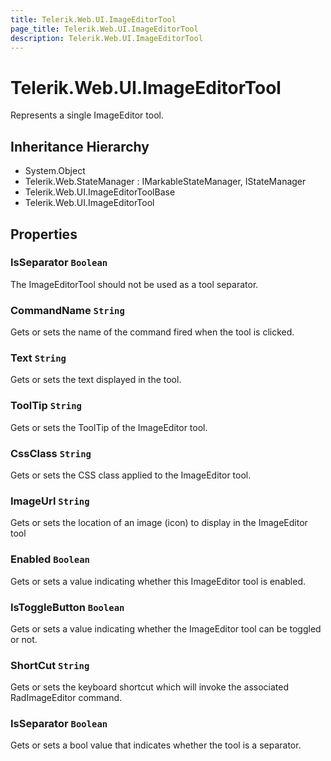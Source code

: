 ```yaml
---
title: Telerik.Web.UI.ImageEditorTool
page_title: Telerik.Web.UI.ImageEditorTool
description: Telerik.Web.UI.ImageEditorTool
---
```


# Telerik.Web.UI.ImageEditorTool

Represents a single ImageEditor tool.

## Inheritance Hierarchy

* System.Object
* Telerik.Web.StateManager : IMarkableStateManager, IStateManager
* Telerik.Web.UI.ImageEditorToolBase
* Telerik.Web.UI.ImageEditorTool

## Properties

###  IsSeparator `Boolean`

The ImageEditorTool should not be used as a tool separator.

###  CommandName `String`

Gets or sets the name of the command fired when the tool is clicked.

###  Text `String`

Gets or sets the text displayed in the tool.

###  ToolTip `String`

Gets or sets the ToolTip of the ImageEditor tool.

###  CssClass `String`

Gets or sets the CSS class applied to the ImageEditor tool.

###  ImageUrl `String`

Gets or sets the location of an image (icon) to display in the ImageEditor tool

###  Enabled `Boolean`

Gets or sets a value indicating whether this ImageEditor tool is enabled.

###  IsToggleButton `Boolean`

Gets or sets a value indicating whether the ImageEditor tool can be toggled or not.

###  ShortCut `String`

Gets or sets the keyboard shortcut which will invoke the associated RadImageEditor command.

###  IsSeparator `Boolean`

Gets or sets a bool value that indicates whether the tool is a separator.

